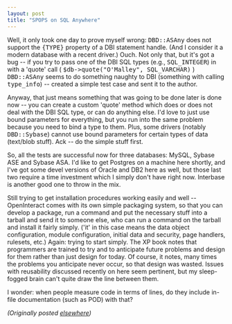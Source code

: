 ```yaml
---
layout: post
title: "SPOPS on SQL Anywhere"
---
```




<p>Well, it only took one day to prove myself wrong:
<tt>DBD::ASAny</tt> does not support the <tt>{TYPE}</tt> property of a DBI
statement handle. (And I consider it a modern database with
a recent driver.) Ouch. Not only that, but it's got a bug --
if you try to pass one of the DBI SQL types (e.g.,
<tt>SQL_INTEGER</tt>) in with a 'quote' call (
<tt>$db-&gt;quote("O'Malley",&nbsp;SQL_VARCHAR)</tt> )
<tt>DBD::ASAny</tt> seems to do something naughty to DBI (something
with calling <tt>type_info</tt>) -- created a simple test
case
and sent it to the author.

<p>Anyway, that just means something that was going to be
done later is done now -- you can create a custom 'quote'
method which does or does not deal with the DBI SQL type, or
can do anything else. I'd love to just use bound parameters
for everything, but you run into the same problem because
you need to bind a type to them. Plus, some drivers (notably
<tt>DBD::Sybase</tt>) cannot use bound parameters for certain types
of data (text/blob stuff). Ack -- do the simple stuff first.

<p>So, all the tests are successful now for three databases:
MySQL, Sybase ASE and Sybase ASA. I'd like to get Postgres
on a machine here shortly, and I've got some devel versions
of Oracle and DB2 here as well, but those last two require a
time investment which I simply don't have right now.
Interbase is another good one to throw in the mix.

<p>Still trying to get installation procedures working
easily and well -- OpenInteract comes with its own simple
packaging system, so that you can develop a package, run a
command and put the necessary stuff into a tarball and send
it to someone else, who can run a command on the tarball and
install it fairly simply. ('it' in this case means the data
object configuration, module configuration, initial data and
security, page handlers, rulesets, etc.) Again: trying to
start simply. The XP book notes that programmers are trained
to try and to anticipate future problems and design for them
rather than just design for today. Of course, it notes, many
times the problems you anticipate never occur, so that
design was wasted. Issues with reusability discussed
recently on here seem pertinent, but my sleep-fogged brain
can't quite draw the line between them. 

<p>I wonder: when people measure code in terms of lines, do
they include in-file documentation (such as POD) with that?

<p><em>(Originally posted <a href="http://www.advogato.org/person/cwinters/diary.html?start=21">elsewhere</a>)</em></p>


